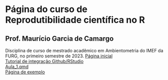 # Página do curso de Reprodutibilidade científica no R

## Prof. Maurício Garcia de Camargo

Disciplina de curso de mestrado acadêmico em Ambientometria do IMEF da FURG, no primeiro semestre de 2023.
[Página inicial](https://mauricio-camargo.github.io/reprodu2023/)  
[Tutorial de integração Github/RStudio](https://mauricio-camargo.github.io/reprodu2023/Integrar_Git_RStudio.html)  
[Aula_1.qmd](https://mauricio-camargo.github.io/reprodu2023/Aula1.html)  
[Página de exemplo](https://mauricio-camargo.github.io/reprodu2023/Pagina_Exemplo.html)  


